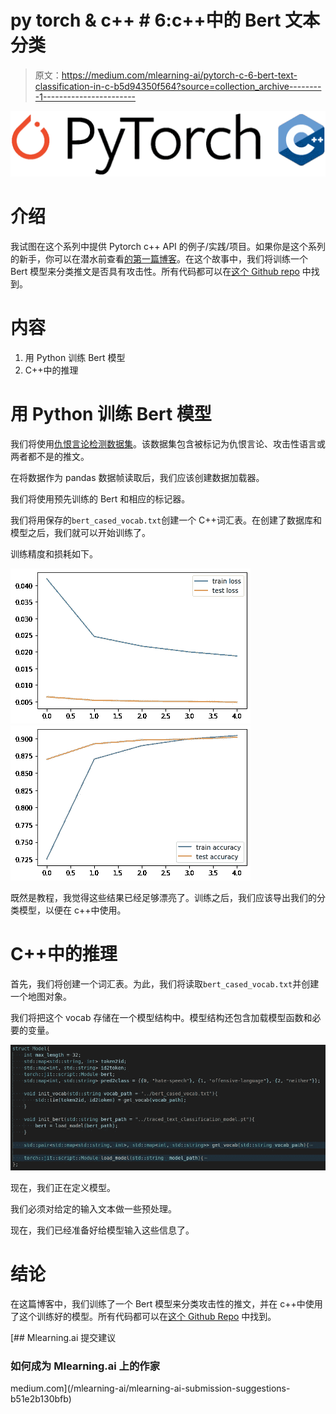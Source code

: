# py torch & c++ # 6:c++中的 Bert 文本分类

> 原文：<https://medium.com/mlearning-ai/pytorch-c-6-bert-text-classification-in-c-b5d94350f564?source=collection_archive---------1----------------------->

![](img/2df193ef8fcb85dc3308b62b246c4add.png)

# 介绍

我试图在这个系列中提供 Pytorch c++ API 的例子/实践/项目。如果你是这个系列的新手，你可以在潜水前查看[的第一篇博客](/@yozkose3/pytorch-c-intro-b50571762162)。在这个故事中，我们将训练一个 Bert 模型来分类推文是否具有攻击性。所有代码都可以在[这个 Github repo](https://github.com/EmreOzkose/pytorch_cpp) 中找到。

# 内容

1.  用 Python 训练 Bert 模型
2.  C++中的推理

# 用 Python 训练 Bert 模型

我们将使用[仇恨言论检测数据集](https://github.com/t-davidson/hate-speech-and-offensive-language)。该数据集包含被标记为仇恨言论、攻击性语言或两者都不是的推文。

在将数据作为 pandas 数据帧读取后，我们应该创建数据加载器。

我们将使用预先训练的 Bert 和相应的标记器。

我们将用保存的`bert_cased_vocab.txt`创建一个 C++词汇表。在创建了数据库和模型之后，我们就可以开始训练了。

训练精度和损耗如下。

![](img/61b8833bef3f1907c691e16e3d5b3985.png)![](img/117b4788b339968b482da9d359e27156.png)

既然是教程，我觉得这些结果已经足够漂亮了。训练之后，我们应该导出我们的分类模型，以便在 c++中使用。

# C++中的推理

首先，我们将创建一个词汇表。为此，我们将读取`bert_cased_vocab.txt`并创建一个地图对象。

我们将把这个 vocab 存储在一个模型结构中。模型结构还包含加载模型函数和必要的变量。

![](img/367aae125d48043160f5a7ad655a4d95.png)

现在，我们正在定义模型。

我们必须对给定的输入文本做一些预处理。

现在，我们已经准备好给模型输入这些信息了。

# 结论

在这篇博客中，我们训练了一个 Bert 模型来分类攻击性的推文，并在 c++中使用了这个训练好的模型。所有代码都可以在[这个 Github Repo](https://github.com/EmreOzkose/pytorch_cpp) 中找到。

[](/mlearning-ai/mlearning-ai-submission-suggestions-b51e2b130bfb) [## Mlearning.ai 提交建议

### 如何成为 Mlearning.ai 上的作家

medium.com](/mlearning-ai/mlearning-ai-submission-suggestions-b51e2b130bfb)